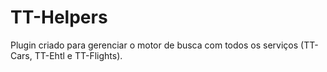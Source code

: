 # TT-Helpers
Plugin criado para gerenciar o motor de busca com todos os serviços (TT-Cars, TT-Ehtl e TT-Flights).
